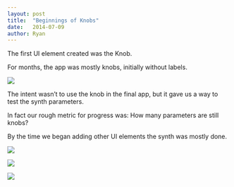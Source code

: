 ```yaml
---
layout: post
title:  "Beginnings of Knobs"
date:   2014-07-09
author: Ryan
---
```


The first UI element created was the Knob.

For months, the app was mostly knobs, initially without labels.

[![]({{site.offsiteimgs}}/seaq2-layout.png)]({{site.offsiteimgs}}/seaq2-layout.png)

The intent wasn’t to use the knob in the final app, but it gave us a way to test the synth parameters.

In fact our rough metric for progress was: How many parameters are still knobs?

By the time we began adding other UI elements the synth was mostly done.


[![]({{site.offsiteimgs}}/pic4-2014-07-09.png)]({{site.offsiteimgs}}/pic4-2014-07-09.png)

[![]({{site.offsiteimgs}}/pic2-2014-07-09.png)]({{site.offsiteimgs}}/pic2-2014-07-09.png)

[![]({{site.offsiteimgs}}/pic1-2014-07-09.png)]({{site.offsiteimgs}}/pic1-2014-07-09.png)